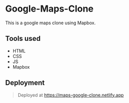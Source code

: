 # Google-Maps-Clone
This is a google maps clone using Mapbox.

## Tools used
- HTML
- CSS
- JS
- Mapbox

## Deployment
> Deployed at https://maps-google-clone.netlify.app
